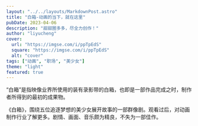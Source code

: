 ```yaml
---
layout: "../../layouts/MarkdownPost.astro"
title: "白箱-动画的当下，就在这里"
pubDate: 2023-04-06
description: "甜甜圈多多，尽全力创作！"
author: "liyucheng"
cover:
  url: "https://imgse.com/i/ppTpEdS"
  square: "https://imgse.com/i/ppTpEdS"
  alt: "cover"
tags: ["动画", "职场", "美少女"]
theme: "light"
featured: true
---
```


“白箱”是指映像业界所使用的装有录影带的白箱，也即是一部作品完成之时，制作者所得到的最初的成果物。

《白箱》，围绕五位追逐梦想的美少女展开故事的一部群像剧。观看过后，对动画制作行业了解更多。剧情、画面、音乐颇为精良，不失为一部佳作。
